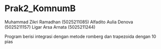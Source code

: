 # Prak2_KomnumB
Muhammad Zikri Ramadhan (5025211085)
Alfadito Aulia Denova (5025211157)
Ligar Arsa Arnata (5025211244)

Program berisi integrasi dengan metode romberg dan trapezoida dengan 10 pias
